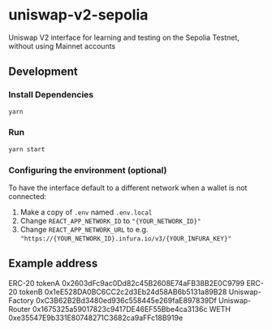 # uniswap-v2-sepolia

Uniswap V2 interface for learning and testing on the Sepolia Testnet, without using Mainnet accounts


## Development

### Install Dependencies

```bash
yarn
```

### Run

```bash
yarn start
```

### Configuring the environment (optional)

To have the interface default to a different network when a wallet is not connected:

1. Make a copy of `.env` named `.env.local`
2. Change `REACT_APP_NETWORK_ID` to `"{YOUR_NETWORK_ID}"`
3. Change `REACT_APP_NETWORK_URL` to e.g. `"https://{YOUR_NETWORK_ID}.infura.io/v3/{YOUR_INFURA_KEY}"` 


## Example address
ERC-20 tokenA    0x2603dFc9ac0Dd82c45B2608E74aFB38B2E0C9799
ERC-20 tokenB    0x1eE528DA0BC6CC2c2d3Eb24d58AB6b5131a89B28
Uniswap-Factory  0xC3B62B2Bd3480ed936c558445e269faE897839Df
Uniswap-Router   0x1675325a59017823c9417DE46EF55Bbe4ca3136c
WETH             0xe35547E9b331E80748271C3682ca9aFFc18B919e